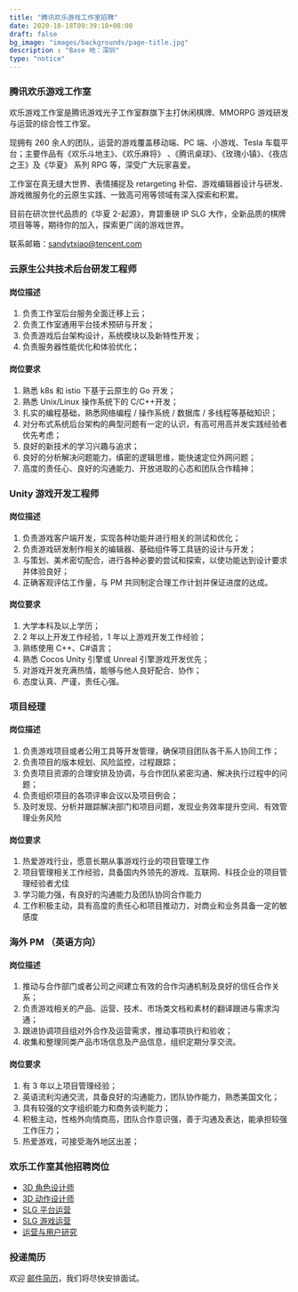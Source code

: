 ```yaml
---
title: "腾讯欢乐游戏工作室招聘"
date: 2020-10-18T09:39:18+08:00
draft: false
bg_image: "images/backgrounds/page-title.jpg"
description : "Base 地：深圳"
type: "notice"
---
```


### 腾讯欢乐游戏工作室
  
欢乐游戏工作室是腾讯游戏光子工作室群旗下主打休闲棋牌、MMORPG 游戏研发与运营的综合性工作室。

现拥有 260 余人的团队，运营的游戏覆盖移动端、PC 端、小游戏、Tesla 车载平台；主要作品有《欢乐斗地主》、《欢乐麻将》 、《腾讯桌球》、《玫瑰小镇》、《夜店之王》及《华夏》 系列 RPG 等，深受广大玩家喜爱。

工作室在真无缝大世界、表情捕捉及 retargeting 补偿、游戏编辑器设计与研发、游戏微服务化的云原生实践、一致高可用等领域有深入探索和积累。

目前在研次世代品质的《华夏 2-起源》，育碧重磅 IP SLG 大作，全新品质的棋牌项目等等，期待你的加入，探索更广阔的游戏世界。

联系邮箱：sandytxiao@tencent.com
  
### 云原生公共技术后台研发工程师

#### 岗位描述

1. 负责工作室后台服务全面迁移上云；
2. 负责工作室通用平台技术预研与开发；
3. 负责游戏后台架构设计，系统模块以及新特性开发；
4. 负责服务器性能优化和体验优化；

#### 岗位要求    

1. 熟悉 k8s 和 istio 下基于云原生的 Go 开发；
2. 熟悉 Unix/Linux 操作系统下的 C/C++开发；
3. 扎实的编程基础，熟悉网络编程 / 操作系统 / 数据库 / 多线程等基础知识；
4. 对分布式系统后台架构的典型问题有一定的认识，有高可用高并发实践经验者优先考虑；
5. 良好的新技术的学习兴趣与追求；
6. 良好的分析解决问题能力，缜密的逻辑思维，能快速定位外网问题；
7. 高度的责任心、良好的沟通能力、开放进取的心态和团队合作精神； 

### Unity 游戏开发工程师

#### 岗位描述

1. 负责游戏客户端开发，实现各种功能并进行相关的测试和优化；
2. 负责游戏研发制作相关的编辑器、基础组件等工具链的设计与开发；
3. 与策划、美术密切配合，进行各种必要的尝试和探索，以使功能达到设计要求并体验良好；
4. 正确客观评估工作量，与 PM 共同制定合理工作计划并保证进度的达成。 

#### 岗位要求    

1. 大学本科及以上学历；
2. 2 年以上开发工作经验，1 年以上游戏开发工作经验；
3. 熟练使用 C++、C#语言；
4. 熟悉 Cocos Unity 引擎或 Unreal 引擎游戏开发优先；
5. 对游戏开发充满热情，能够与他人良好配合、协作；
6. 态度认真、严谨，责任心强。

### 项目经理

#### 岗位描述

1. 负责游戏项目或者公用工具等开发管理，确保项目团队各干系人协同工作；
2. 负责项目的版本规划、风险监控，过程跟踪；
3. 负责项目资源的合理安排及协调，与合作团队紧密沟通、解决执行过程中的问题；
4. 负责组织项目的各项评审会议以及项目例会；
5. 及时发现、分析并跟踪解决部门和项目问题，发现业务效率提升空间、有效管理业务风险

#### 岗位要求    

1. 热爱游戏行业，愿意长期从事游戏行业的项目管理工作
2. 项目管理相关工作经验，具备国内外领先的游戏、互联网、科技企业的项目管理经验者尤佳
3. 学习能力强，有良好的沟通能力及团队协同合作能力
4. 工作积极主动，具有高度的责任心和项目推动力，对商业和业务具备一定的敏感度

### 海外 PM （英语方向）

#### 岗位描述

1. 推动与合作部门或者公司之间建立有效的合作沟通机制及良好的信任合作关系； 
2. 负责游戏相关的产品、运营、技术、市场类文档和素材的翻译跟进与需求沟通； 
3. 跟进协调项目组对外合作及运营需求，推动事项执行和验收； 
4. 收集和整理同类产品市场信息及产品信息，组织定期分享交流。

#### 岗位要求    

1. 有 3 年以上项目管理经验； 
2. 英语流利沟通交流，具备良好的沟通能力，团队协作能力，熟悉美国文化； 
3. 具有较强的文字组织能力和商务谈判能力； 
4. 积极主动，性格外向情商高，团队合作意识强，善于沟通及表达，能承担较强工作压力； 
5. 热爱游戏，可接受海外地区出差；

### 欢乐工作室其他招聘岗位

- [3D 角色设计师](https://careers.tencent.com/jobdesc.html?postId=1293816820913938432)
- [3D 动作设计师](https://careers.tencent.com/jobdesc.html?postId=1267699514735599616)
- [SLG 平台运营](https://careers.tencent.com/jobdesc.html?postId=1301489409215963136)
- [SLG 游戏运营](https://careers.tencent.com/jobdesc.html?postId=1301489409765416960)
- [运营与用户研究](https://careers.tencent.com/jobdesc.html?postId=1298867945715277824)

### 投递简历
  
欢迎 [邮件简历](mailto:sandytxiao@tencent.com)，我们将尽快安排面试。
